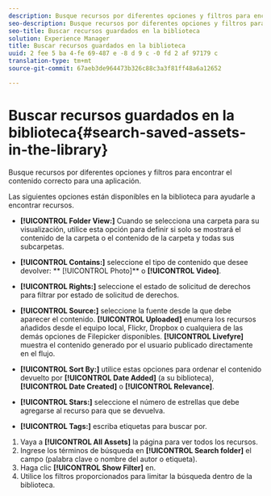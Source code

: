 ```yaml
---
description: Busque recursos por diferentes opciones y filtros para encontrar el contenido correcto para una aplicación.
seo-description: Busque recursos por diferentes opciones y filtros para encontrar el contenido correcto para una aplicación.
seo-title: Buscar recursos guardados en la biblioteca
solution: Experience Manager
title: Buscar recursos guardados en la biblioteca
uuid: 2 fee 5 ba 4-fe 69-487 e -8 d 9 c -0 fd 2 af 97179 c
translation-type: tm+mt
source-git-commit: 67aeb3de964473b326c88c3a3f81ff48a6a12652

---
```



# Buscar recursos guardados en la biblioteca{#search-saved-assets-in-the-library}

Busque recursos por diferentes opciones y filtros para encontrar el contenido correcto para una aplicación.

Las siguientes opciones están disponibles en la biblioteca para ayudarle a encontrar recursos.

* **[!UICONTROL Folder View:]** Cuando se selecciona una carpeta para su visualización, utilice esta opción para definir si solo se mostrará el contenido de la carpeta o el contenido de la carpeta y todas sus subcarpetas.
* **[!UICONTROL Contains:]** seleccione el tipo de contenido que desee devolver: ** [!UICONTROL Photo]** o **[!UICONTROL Video]**.

* **[!UICONTROL Rights:]** seleccione el estado de solicitud de derechos para filtrar por estado de solicitud de derechos.
* **[!UICONTROL Source:]** seleccione la fuente desde la que debe aparecer el contenido. **[!UICONTROL Uploaded]** enumera los recursos añadidos desde el equipo local, Flickr, Dropbox o cualquiera de las demás opciones de Filepicker disponibles. **[!UICONTROL Livefyre]** muestra el contenido generado por el usuario publicado directamente en el flujo.

* **[!UICONTROL Sort By:]** utilice estas opciones para ordenar el contenido devuelto por **[!UICONTROL Date Added]** (a su biblioteca), **[!UICONTROL Date Created]** o **[!UICONTROL Relevance]**.

* **[!UICONTROL Stars:]** seleccione el número de estrellas que debe agregarse al recurso para que se devuelva.
* **[!UICONTROL Tags:]** escriba etiquetas para buscar por.

1. Vaya a **[!UICONTROL All Assets]** la página para ver todos los recursos.
1. Ingrese los términos de búsqueda en **[!UICONTROL Search folder]** el campo (palabra clave o nombre del autor o etiqueta).
1. Haga clic **[!UICONTROL Show Filter]** en.
1. Utilice los filtros proporcionados para limitar la búsqueda dentro de la biblioteca.
